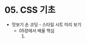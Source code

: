 # 05. CSS 기초

* 맛보기 손 코딩 - 스타일 시트 미리 보기
    * 05장에서 배울 핵심
        1. <style>
          - 스타일 시트를 정의하는 태그
        2. * { 속성 }
          - 문서 전체에 스타일을 적용하는 전체 선택자
        3. 태그 { 속성 }
          - 태그에 스타일을 적용하는 태그 선택자
        4. .스타일 이름 { 속성 }
          - class 속성으로 묶은 특정 부분에만 스타일을 적용하는 클래스 선택자
        5. #스타일 이름 { 속성 }
          - id 속성으로 묶은 부분에만 스타일을 적용하는 id 선택자
        6. 이름1, 이름2, ..  { 속성 }
          - 여러 항목에 같은 스타일을 적용하는 그룹 선택자
